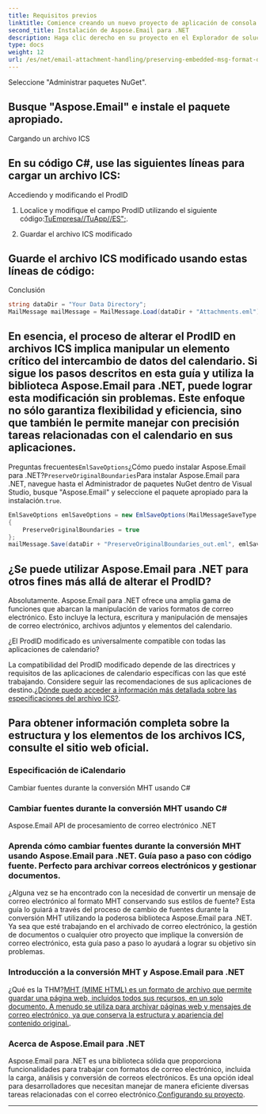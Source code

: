 ```yaml
---
title: Requisitos previos
linktitle: Comience creando un nuevo proyecto de aplicación de consola C# dentro de Visual Studio.
second_title: Instalación de Aspose.Email para .NET
description: Haga clic derecho en su proyecto en el Explorador de soluciones.
type: docs
weight: 12
url: /es/net/email-attachment-handling/preserving-embedded-msg-format-during-load-with-csharp/
---
```


Seleccione "Administrar paquetes NuGet".

## Busque "Aspose.Email" e instale el paquete apropiado.

Cargando un archivo ICS

## En su código C#, use las siguientes líneas para cargar un archivo ICS:

Accediendo y modificando el ProdID

1. Localice y modifique el campo ProdID utilizando el siguiente código:[TuEmpresa//TuApp//ES";](https://releases.aspose.com/email/net/).

2. Guardar el archivo ICS modificado

## Guarde el archivo ICS modificado usando estas líneas de código:

Conclusión

```csharp
string dataDir = "Your Data Directory";
MailMessage mailMessage = MailMessage.Load(dataDir + "Attachments.eml");
```

## En esencia, el proceso de alterar el ProdID en archivos ICS implica manipular un elemento crítico del intercambio de datos del calendario. Si sigue los pasos descritos en esta guía y utiliza la biblioteca Aspose.Email para .NET, puede lograr esta modificación sin problemas. Este enfoque no sólo garantiza flexibilidad y eficiencia, sino que también le permite manejar con precisión tareas relacionadas con el calendario en sus aplicaciones.

Preguntas frecuentes`EmlSaveOptions`¿Cómo puedo instalar Aspose.Email para .NET?`PreserveOriginalBoundaries`Para instalar Aspose.Email para .NET, navegue hasta el Administrador de paquetes NuGet dentro de Visual Studio, busque "Aspose.Email" y seleccione el paquete apropiado para la instalación.`true`.

```csharp
EmlSaveOptions emlSaveOptions = new EmlSaveOptions(MailMessageSaveType.EmlFormat)
{
    PreserveOriginalBoundaries = true
};
mailMessage.Save(dataDir + "PreserveOriginalBoundaries_out.eml", emlSaveOptions);
```

## ¿Se puede utilizar Aspose.Email para .NET para otros fines más allá de alterar el ProdID?

Absolutamente. Aspose.Email para .NET ofrece una amplia gama de funciones que abarcan la manipulación de varios formatos de correo electrónico. Esto incluye la lectura, escritura y manipulación de mensajes de correo electrónico, archivos adjuntos y elementos del calendario.

¿El ProdID modificado es universalmente compatible con todas las aplicaciones de calendario?

La compatibilidad del ProdID modificado depende de las directrices y requisitos de las aplicaciones de calendario específicas con las que esté trabajando. Considere seguir las recomendaciones de sus aplicaciones de destino.[¿Dónde puedo acceder a información más detallada sobre las especificaciones del archivo ICS?](https://reference.aspose.com/email/net/).

##  Para obtener información completa sobre la estructura y los elementos de los archivos ICS, consulte el sitio web oficial.

### Especificación de iCalendario
   
 Cambiar fuentes durante la conversión MHT usando C#

###  Cambiar fuentes durante la conversión MHT usando C#

 Aspose.Email API de procesamiento de correo electrónico .NET

###  Aprenda cómo cambiar fuentes durante la conversión MHT usando Aspose.Email para .NET. Guía paso a paso con código fuente. Perfecto para archivar correos electrónicos y gestionar documentos.

¿Alguna vez se ha encontrado con la necesidad de convertir un mensaje de correo electrónico al formato MHT conservando sus estilos de fuente? Esta guía lo guiará a través del proceso de cambio de fuentes durante la conversión MHT utilizando la poderosa biblioteca Aspose.Email para .NET. Ya sea que esté trabajando en el archivado de correo electrónico, la gestión de documentos o cualquier otro proyecto que implique la conversión de correo electrónico, esta guía paso a paso lo ayudará a lograr su objetivo sin problemas.

### Introducción a la conversión MHT y Aspose.Email para .NET

¿Qué es la THM?[MHT (MIME HTML) es un formato de archivo que permite guardar una página web, incluidos todos sus recursos, en un solo documento. A menudo se utiliza para archivar páginas web y mensajes de correo electrónico, ya que conserva la estructura y apariencia del contenido original.](https://reference.aspose.com/email/net/).

### Acerca de Aspose.Email para .NET

Aspose.Email para .NET es una biblioteca sólida que proporciona funcionalidades para trabajar con formatos de correo electrónico, incluida la carga, análisis y conversión de correos electrónicos. Es una opción ideal para desarrolladores que necesitan manejar de manera eficiente diversas tareas relacionadas con el correo electrónico.[Configurando su proyecto](https://releases.aspose.com/email/net/).

---